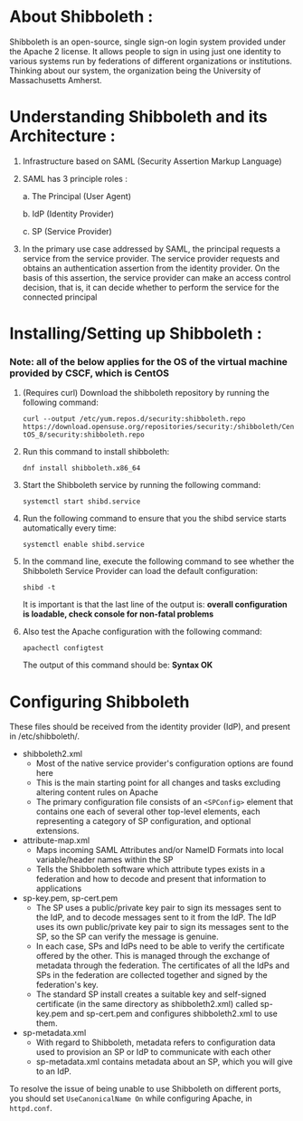 # About Shibboleth :  
Shibboleth is an open-source, single sign-on login system provided under the Apache 2 license. It allows people to sign in using just one identity to various systems run by federations of different organizations or institutions. Thinking about our system, the organization being the University of Massachusetts Amherst.

# Understanding Shibboleth and its Architecture :
1. Infrastructure based on SAML (Security Assertion Markup Language)
2. SAML has 3 principle roles : 

	a. The Principal (User Agent) 
	
	b. IdP (Identity Provider)
	
	c. SP (Service Provider) 
	
3. In the primary use case addressed by SAML, the principal requests a service from the service provider. The service provider requests and obtains an authentication assertion from the identity provider. On the basis of this assertion, the service provider can make an access control decision, that is, it can decide whether to perform the service for the connected principal

# Installing/Setting up Shibboleth :
### Note: all of the below applies for the OS of the virtual machine provided by CSCF, which is CentOS

1. (Requires curl) Download the shibboleth repository by running the following command:

	```curl --output /etc/yum.repos.d/security:shibboleth.repo  https://download.opensuse.org/repositories/security:/shibboleth/CentOS_8/security:shibboleth.repo```

2. Run this command to install shibboleth:

	```dnf install shibboleth.x86_64```

3. Start the Shibboleth service by running the following command:

	```systemctl start shibd.service```

4. Run the following command to ensure that you the shibd service starts automatically every time:

	```systemctl enable shibd.service```

5. In the command line, execute the following command to see whether the Shibboleth Service Provider can load the default configuration:

	```shibd -t```

	It is important is that the last line of the output is: **overall configuration is loadable, check console for non-fatal problems**


6. Also test the Apache configuration with the following command:

	```apachectl configtest```

	The output of this command should be: **Syntax OK**
	
# Configuring Shibboleth

These files should be received from the identity provider (IdP), and present in /etc/shibboleth/.

* shibboleth2.xml
	* Most of the native service provider's configuration options are found here
	* This is the main starting point for all changes and tasks excluding altering content rules on Apache
	* The primary configuration file consists of an `<SPConfig>` element that contains one each of several other top-level elements, each representing a category of SP configuration, and optional extensions.
* attribute-map.xml
	* Maps incoming SAML Attributes and/or NameID Formats into local variable/header names within the SP
	* Tells the Shibboleth software which attribute types exists in a federation and how to decode and present that information to applications
* sp-key.pem, sp-cert.pem
	* The SP uses a public/private key pair to sign its messages sent to the IdP, and to decode messages sent to it from the IdP. The IdP uses its own public/private key pair to sign its messages sent to the SP, so the SP can verify the message is genuine.
	* In each case, SPs and IdPs need to be able to verify the certificate offered by the other. This is managed through the exchange of metadata through the federation. The certificates of all the IdPs and SPs in the federation are collected together and signed by the federation's key.
	* The standard SP install creates a suitable key and self-signed certificate (in the same directory as shibboleth2.xml) called sp-key.pem and sp-cert.pem and configures shibboleth2.xml to use them.
* sp-metadata.xml
	* With regard to Shibboleth, metadata refers to configuration data used to provision an SP or IdP to communicate with each other
	* sp-metadata.xml contains metadata about an SP, which you will give to an IdP.

To resolve the issue of being unable to use Shibboleth on different ports, you should set `UseCanonicalName On` while configuring Apache, in `httpd.conf`.
